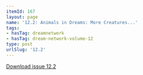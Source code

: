 ```yaml
---
itemId: 167
layout: page
name: '12.2: Animals in Dreams: More Creatures...'
tags:
- hasTag: dreamnetwork
- hasTag: dream-network-volume-12
type: post
urlSlug: '12.2'
---
```

<a href="files/pdfs/Volume_12/12.2-Dream-Network_Volume-12_No-2.pdf" download="">Download issue 12.2</a>